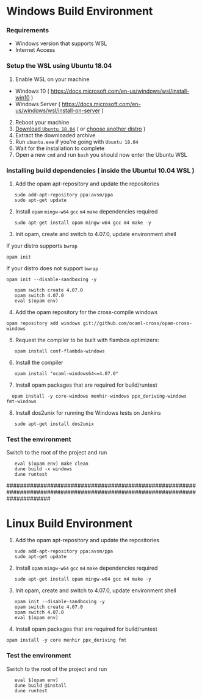 # Windows Build Environment

### Requirements

  - Windows version that supports WSL
  - Internet Access

### Setup the WSL using Ubuntu 18.04

1. Enable WSL on your machine
- Windows 10 ( https://docs.microsoft.com/en-us/windows/wsl/install-win10 )
- Windows Server ( https://docs.microsoft.com/en-us/windows/wsl/install-on-server )
2. Reboot your machine
3. [Download `Ubuntu 18.04`](https://aka.ms/wsl-ubuntu-1804) (  or [choose another distro](https://docs.microsoft.com/en-us/windows/wsl/install-manual) )
4. Extract the downloaded archive
5. Run `ubuntu.exe` if you're going with `Ubuntu 18.04`
6. Wait for the installation to complete
7. Open a new `cmd` and run `bash` you should now enter the Ubuntu WSL

### Installing build dependencies ( inside the Ubuntul 10.04 WSL )

1. Add the opam apt-repository and update the repositories
```
   sudo add-apt-repository ppa:avsm/ppa
   sudo apt-get update
```
2. Install `opam` `mingw-w64` `gcc` `m4` `make` dependencies required
```
   sudo apt-get install opam mingw-w64 gcc m4 make -y
```
3. Init opam, create and switch to 4.07.0, update environment shell

If your distro supports `bwrap`
```
opam init
```
If your distro does not support `bwrap`
```
opam init --disable-sandboxing -y
```
```
   opam switch create 4.07.0
   opam switch 4.07.0
   eval $(opam env)
```
4. Add the opam repository for the cross-compile windows 
```
opam repository add windows git://github.com/ocaml-cross/opam-cross-windows
```
5. Request the compiler to be built with flambda optimizers:
```
   opam install conf-flambda-windows
```
6. Install the compiler
```
   opam install "ocaml-windows64<=4.07.0"
```
7. Install opam packages that are required for build/runtest
```
  opam install -y core-windows menhir-windows ppx_deriving-windows fmt-windows
```
8. Install dos2unix for running the Windows tests on Jenkins
```
   sudo apt-get install dos2unix
```

### Test the environment

Switch to the root of the project and run
```
   eval $(opam env) make clean
   dune build -x windows
   dune runtest
```

#############################################################################################################################

# Linux Build Environment

1. Add the opam apt-repository and update the repositories
```
   sudo add-apt-repository ppa:avsm/ppa
   sudo apt-get update
```
2. Install `opam` `mingw-w64` `gcc` `m4` `make` dependencies required
```
   sudo apt-get install opam mingw-w64 gcc m4 make -y
```
3. Init opam, create and switch to 4.07.0, update environment shell
```
   opam init --disable-sandboxing -y
   opam switch create 4.07.0
   opam switch 4.07.0
   eval $(opam env)
```
4. Install opam packages that are required for build/runtest
```
opam install -y core menhir ppx_deriving fmt
```

### Test the environment

Switch to the root of the project and run
```
   eval $(opam env)
   dune build @install
   dune runtest
```




